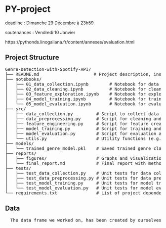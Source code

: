 <h1> PY-project </h1>
<p>deadline : Dimanche 29 Décembre à 23h59</p>
<p>soutenances : Vendredi 10 Janvier</p>
<p>https://pythonds.linogaliana.fr/content/annexes/evaluation.html</p>

<h2>Project Structure</h2>
<pre>
Genre-Detection-with-Spotify-API/
├── README.md                     # Project description, installation guide, and usage instructions
├── notebooks/
│   ├── 01_data_collection.ipynb        # Notebook for data collection via the Spotify API
│   ├── 02_data_cleaning.ipynb          # Notebook for cleaning and preprocessing the data
│   ├── 03_feature_exploration.ipynb    # Notebook for exploratory data analysis of features
│   ├── 04_model_training.ipynb         # Notebook for training classification models
│   └── 05_model_evaluation.ipynb       # Notebook for evaluating and visualizing model performance
├── src/
│   ├── data_collection.py         # Script to collect data from the Spotify API
│   ├── data_preprocessing.py      # Script for cleaning and preprocessing the data
│   ├── feature_engineering.py     # Script for feature creation and selection
│   ├── model_training.py          # Script for training and saving the models
│   ├── model_evaluation.py        # Script for evaluation and performance metrics
│   └── utils.py                   # Utility functions (e.g., data loading, metrics, etc.)
├── models/
│   └── trained_genre_model.pkl    # Saved trained genre classification model
├── reports/
│   ├── figures/                   # Graphs and visualizations from analysis and results
│   └── final_report.md            # Final report with methodology, results, and conclusions
├── tests/
│   ├── test_data_collection.py    # Unit tests for data collection
│   ├── test_data_preprocessing.py # Unit tests for data preprocessing
│   ├── test_model_training.py     # Unit tests for model training
│   └── test_model_evaluation.py   # Unit tests for model evaluation
└── requirements.txt               # List of project dependencies
</pre>

<h2>Data</h2>
<pre>
  The data frame we worked on, has been created by ourselves thanks to the api spotify. You can download it by using src/df_downloader.py
</pre>
